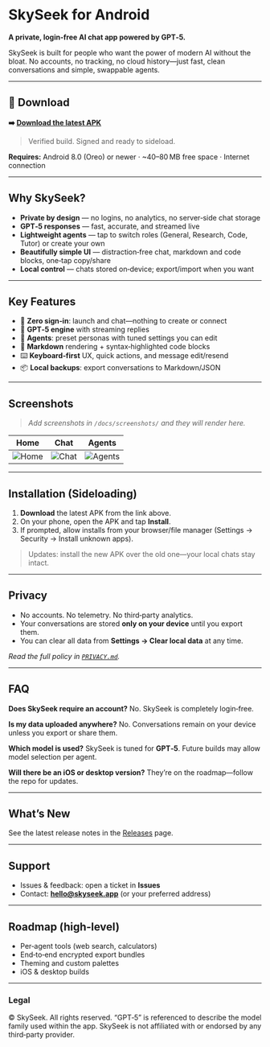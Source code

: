 # SkySeek for Android

**A private, login‑free AI chat app powered by GPT‑5.**

SkySeek is built for people who want the power of modern AI without the bloat. No accounts, no tracking, no cloud history—just fast, clean conversations and simple, swappable agents.

---

## 🚀 Download

**➡️ [Download the latest APK](releases/latest)**

> Verified build. Signed and ready to sideload.

**Requires:** Android 8.0 (Oreo) or newer · ~40–80 MB free space · Internet connection

---

## Why SkySeek?

* **Private by design** — no logins, no analytics, no server‑side chat storage
* **GPT‑5 responses** — fast, accurate, and streamed live
* **Lightweight agents** — tap to switch roles (General, Research, Code, Tutor) or create your own
* **Beautifully simple UI** — distraction‑free chat, markdown and code blocks, one‑tap copy/share
* **Local control** — chats stored on‑device; export/import when you want

---

## Key Features

* 🔐 **Zero sign‑in**: launch and chat—nothing to create or connect
* 🧠 **GPT‑5 engine** with streaming replies
* 🧩 **Agents**: preset personas with tuned settings you can edit
* 📝 **Markdown** rendering + syntax‑highlighted code blocks
* ⌨️ **Keyboard‑first** UX, quick actions, and message edit/resend
* 📦 **Local backups**: export conversations to Markdown/JSON

---

## Screenshots

> *Add screenshots in `/docs/screenshots/` and they will render here.*

| Home                               | Chat                               | Agents                                 |
| ---------------------------------- | ---------------------------------- | -------------------------------------- |
| ![Home](docs/screenshots/home.png) | ![Chat](docs/screenshots/chat.png) | ![Agents](docs/screenshots/agents.png) |

---

## Installation (Sideloading)

1. **Download** the latest APK from the link above.
2. On your phone, open the APK and tap **Install**.
3. If prompted, allow installs from your browser/file manager (Settings → Security → Install unknown apps).

> Updates: install the new APK over the old one—your local chats stay intact.

---

## Privacy

* No accounts. No telemetry. No third‑party analytics.
* Your conversations are stored **only on your device** until you export them.
* You can clear all data from **Settings → Clear local data** at any time.

*Read the full policy in [`PRIVACY.md`](PRIVACY.md).*

---

## FAQ

**Does SkySeek require an account?**
No. SkySeek is completely login‑free.

**Is my data uploaded anywhere?**
No. Conversations remain on your device unless you export or share them.

**Which model is used?**
SkySeek is tuned for **GPT‑5**. Future builds may allow model selection per agent.

**Will there be an iOS or desktop version?**
They’re on the roadmap—follow the repo for updates.

---

## What’s New

See the latest release notes in the [Releases](releases) page.

---

## Support

* Issues & feedback: open a ticket in **Issues**
* Contact: **[hello@skyseek.app](mailto:hello@skyseek.app)** (or your preferred address)

---

## Roadmap (high‑level)

* Per‑agent tools (web search, calculators)
* End‑to‑end encrypted export bundles
* Theming and custom palettes
* iOS & desktop builds

---

### Legal

© SkySeek. All rights reserved. “GPT‑5” is referenced to describe the model family used within the app. SkySeek is not affiliated with or endorsed by any third‑party provider.
